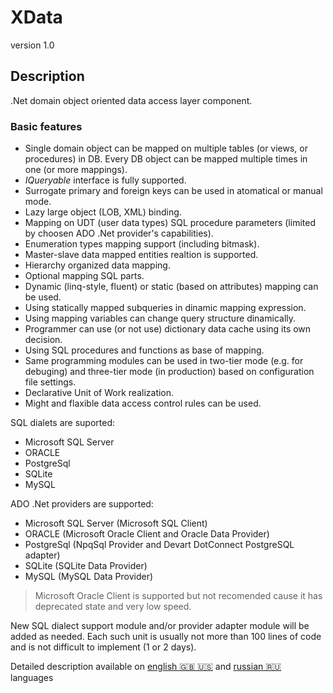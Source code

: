XData
======
version 1.0
## Description
.Net domain object oriented data access layer component.
### Basic features
* Single domain object can be mapped on multiple tables (or views, or procedures) in DB. Every DB object can be mapped multiple times in one (or more mappings).
* _IQueryable_ interface is fully supported.
* Surrogate primary and foreign keys can be used in atomatical or manual mode.
* Lazy large object (LOB, XML) binding.
* Mapping on UDT (user data types) SQL procedure parameters (limited by choosen ADO .Net provider's capabilities).
* Enumeration types mapping support (including bitmask).
* Master-slave data mapped entities realtion is supported.
* Hierarchy organized data mapping.
* Optional mapping SQL parts.
* Dynamic (linq-style, fluent) or static (based on attributes) mapping can be used.
* Using statically mapped subqueries in dinamic mapping expression.
* Using mapping variables can change query structure dinamically.
* Programmer can use (or not use) dictionary data cache using its own decision.
* Using SQL procedures and functions as base of mapping.
* Same programming modules can be used in two-tier mode (e.g. for debuging) and three-tier mode (in production) based on configuration file settings.
* Declarative Unit of Work realization.
* Might and flaxible data access control rules can be used.

SQL dialets are suported:
* Microsoft SQL Server
* ORACLE
* PostgreSql
* SQLite
* MySQL

ADO .Net providers are supported:
* Microsoft SQL Server (Microsoft SQL Client)
* ORACLE (Microsoft Oracle Client and Oracle Data Provider)
* PostgreSql (NpqSql Provider and Devart DotConnect PostgreSQL adapter)
* SQLite (SQLite Data Provider)
* MySQL (MySQL Data Provider)

> Microsoft Oracle Client is supported but not recomended cause it has deprecated state and very low speed.

New SQL dialect support module and/or provider adapter module will be added as needed. Each such unit is usually not more than 100 lines of code and is not difficult to implement (1 or 2 days).

Detailed description available on [english :uk: :us:](./docs/en/common.md) and [russian :ru:](./docs/ru/common.md) languages
